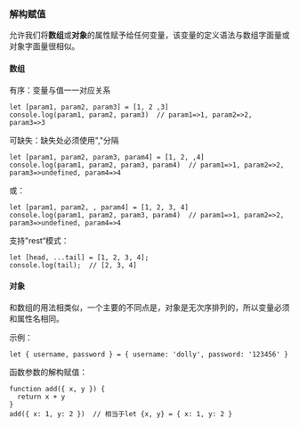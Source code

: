 ### 解构赋值

允许我们将**数组**或**对象**的属性赋予给任何变量，该变量的定义语法与数组字面量或对象字面量很相似。

#### 数组

有序：变量与值一一对应关系

    let [param1, param2, param3] = [1, 2 ,3]
    console.log(param1, param2, param3)  // param1=>1, param2=>2, param3=>3
    
可缺失：缺失处必须使用","分隔

    let [param1, param2, param3, param4] = [1, 2, ,4]
    console.log(param1, param2, param3, param4)  // param1=>1, param2=>2, param3=>undefined, param4=>4
    
或：

    let [param1, param2, , param4] = [1, 2, 3, 4]
    console.log(param1, param2, param3, param4)  // param1=>1, param2=>2, param3=>undefined, param4=>4
    
支持"rest“模式：

    let [head, ...tail] = [1, 2, 3, 4];  
    console.log(tail);  // [2, 3, 4]  
    
#### 对象

和数组的用法相类似，一个主要的不同点是，对象是无次序排列的，所以变量必须和属性名相同。

示例：

    let { username, password } = { username: 'dolly', password: '123456' }
    
函数参数的解构赋值：

    function add({ x, y }) {
      return x + y
    }
    add({ x: 1, y: 2 })  // 相当于let {x, y} = { x: 1, y: 2 }
  
